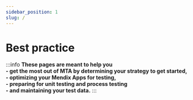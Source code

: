 ```yaml
---
sidebar_position: 1
slug: /
---
```


# Best practice

:::info
**These pages are meant to help you <br/>- get the most out of MTA by determining your strategy to get started, <br/>- optimizing your Mendix Apps for testing, <br/>- preparing for unit testing and process testing<br/>- and maintaining your test data.**
:::